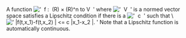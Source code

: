 A function
!['  f :  (R) × (R)\^n to V  '](../dictionary/equation_images/20198.2..png)
where !['  V  '](../dictionary/equation_images/20198.3..png) is a normed
vector space satisfies a Lipschitz condition if there is a
!['  c  '](../dictionary/equation_images/20198.4..png) such that \\
![' |f(t,x\_1)-f(t,x\_2) | \<= c |x\_1-x\_2 |. '](../dictionary/equation_images/20198.1..png)
Note that a Lipschitz function is automatically continuous.
